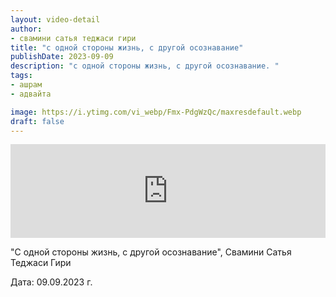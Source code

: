 ```yaml
---
layout: video-detail
author:
- свамини сатья теджаси гири
title: "с одной стороны жизнь, с другой осознавание"
publishDate: 2023-09-09
description: "с одной стороны жизнь, с другой осознавание. "
tags: 
- ашрам
- адвайта

image: https://i.ytimg.com/vi_webp/Fmx-PdgWzQc/maxresdefault.webp
draft: false
---
```


<iframe width="100%" src="https://www.youtube.com/embed/Fmx-PdgWzQc" frameborder="0" allowfullscreen=""></iframe> 

 "С одной стороны жизнь, с другой осознавание", Свамини Сатья Теджаси Гири

 Дата: 09.09.2023 г.

  

 